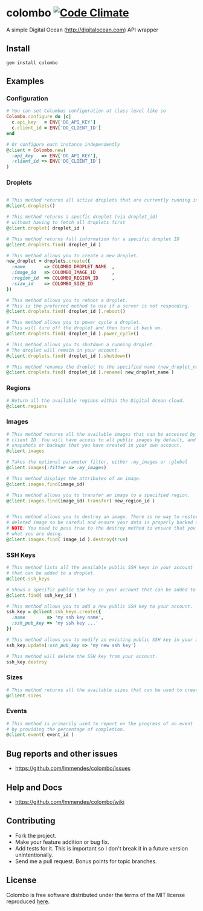 # colombo [![Code Climate](https://codeclimate.com/github/lmmendes/colombo.png)](https://codeclimate.com/github/lmmendes/colombo)


A simple Digital Ocean (http://digitalocean.com) API wrapper

## Install

```
gem install colombo
```

## Examples

### Configuration

```ruby
# You can set Columbus configuration at class level like so
Colombo.configure do |c|
  c.api_key   = ENV['DO_API_KEY']
  c.client_id = ENV['DO_CLIENT_ID']
end

# Or configure each instance independently
@client = Colombo.new(
  :api_key   => ENV['DO_API_KEY'],
  :client_id => ENV['DO_CLIENT_ID']
)
```

### Droplets

```ruby

# This method returns all active droplets that are currently running in your account
@client.droplets()

# This method returns a specfic droplet (via droplet_id)
# without having to fetch all droplets first
@client.droplet( droplet_id )

# This method returns full information for a specific droplet ID
@client.droplets.find( droplet_id )

# This method allows you to create a new droplet.
new_droplet = droplets.create({
  :name       => COLOMBO_DROPLET_NAME  ,
  :image_id   => COLOMBO_IMAGE_ID      ,
  :region_id  => COLOMBO_REGION_ID     ,
  :size_id    => COLOMBO_SIZE_ID
})

# This method allows you to reboot a droplet.
# This is the preferred method to use if a server is not responding.
@client.droplets.find( droplet_id ).reboot()

# This method allows you to power cycle a droplet.
# This will turn off the droplet and then turn it back on.
@client.droplets.find( droplet_id ).power_cycle()

# This method allows you to shutdown a running droplet.
# The droplet will remain in your account.
@client.droplets.find( droplet_id ).shutdown()

# This method renames the droplet to the specified name (new_droplet_name).
@client.droplets.find( droplet_id ).rename( new_droplet_name )


```

### Regions
```ruby
# Return all the available regions within the Digital Ocean cloud.
@client.regions
```

### Images
```ruby
# This method returns all the available images that can be accessed by your
# client ID. You will have access to all public images by default, and any
# snapshots or backups that you have created in your own account.
@client.images

# Takes the optional parameter filter, either :my_images or :global
@client.images(:filter => :my_images)

# This method displays the attributes of an image.
@client.images.find(image_id)

# This method allows you to transfer an image to a specified region.
@client.images.find(image_id).transfer( new_region_id )


# This method allows you to destroy an image. There is no way to restore a
# deleted image so be careful and ensure your data is properly backed up.
# NOTE: You need to pass true to the destroy method to ensure that you know
# what you are doing.
@client.images.find( image_id ).destroy(true)
```

### SSH Keys
```ruby
# This method lists all the available public SSH keys in your account
# that can be added to a droplet.
@client.ssh_keys

# Shows a specific public SSH key in your account that can be added to a droplet.
@client.find( ssh_key_id )

# This method allows you to add a new public SSH key to your account.
ssh_key = @client.ssh_keys.create({
  :name        => 'my ssh key name',
  :ssh_pub_key => 'my ssh key ...'
})

# This method allows you to modify an existing public SSH key in your account.
ssh_key.update(:ssh_pub_key => 'my new ssh key')

# This method will delete the SSH key from your account.
ssh_key.destroy

```

### Sizes
```ruby
# This method returns all the available sizes that can be used to create a droplet.
@client.sizes
```

### Events
```ruby
# This method is primarily used to report on the progress of an event
# by providing the percentage of completion.
@client.event( event_id )
```



## Bug reports and other issues

* https://github.com/lmmendes/colombo/issues

## Help and Docs

* https://github.com/lmmendes/colombo/wiki

## Contributing

* Fork the project.
* Make your feature addition or bug fix.
* Add tests for it. This is important so I don't break it in a future version unintentionally.
* Send me a pull request. Bonus points for topic branches.

## License

Colombo is free software distributed under the terms of the MIT license reproduced [here](http://opensource.org/licenses/mit-license.html).


